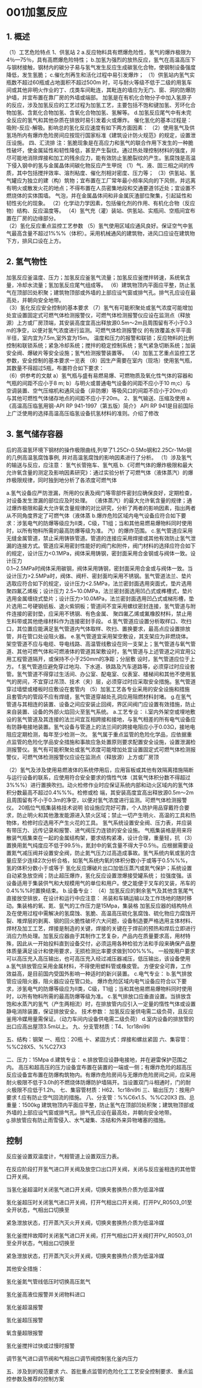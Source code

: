 # 001加氢反应



## 1. 概述
（1）工艺危险特点
1、供氢站
2
a.反应物料具有燃爆危险性，氢气的爆炸极限为4％—75％，具有高燃爆危险特性； b.加氢为强烈的放热反应，氢气在高温高压下与钢材接触，钢材内的碳分子易与氢气发生反应生成碳氢化合物，使钢制设备强度降低，发生氢脆； c.催化剂再生和活化过程中易引发爆炸； 
（1）供氢站内氢气实瓶数不超过60瓶或占地面积不超过500m 时，可与耐火等级不低于二级的用氢车间或其他非明火作业的丁、戊类车间毗连，其毗连的墙应为无门、窗、洞的防爆防护墙，并宜布置在靠厂房的外墙或端部。
加氢是在有机化合物分子中加入氢原子的反应，涉及加氢反应的工艺过程为加氢工艺，主要包括不饱和键加氢、芳环化合物加氢、含氮化合物加氢、含氧化合物加氢、氢解等。
d.加氢反应尾气中有未完全反应的氢气和其他杂质在排放时易引发着火或爆炸。 
催化氢化的基本过程是：吸附-反应-解吸。影响总的氢化反应速度有如下两方面因素：
（2）使用氢气及供氢场所内有爆炸危险房间应按现行国家标准《建筑设计防火规范》的规定，设置泄压设施。
四、汇流排
注：氢脆现象是在高应力和氢气的联合作用下发生的一种脆性破坏，使金属延性和韧性降低，甚至产生裂纹。通过热处理控制材料的强度，并尽可能地消除焊接和加工的残余应力，能有效防止氢脆裂纹的产生。氢腐蚀是高温下侵入钢中的氢与金属晶体间碳化物反应产生甲烷
（1）气、液、固三相之间的传质，其中包括搅拌效率、溶剂粘度、催化剂相对密度、压力等；
（3）供氢站、氢气罐应为独立的建（构）筑物；宜布置在工厂常年最小频率风向的下风侧，并远离有明火或散发火花的地点；不得布置在人员密集地段和交通要道邻近处；宜设置不燃烧体的实体围墙。 
气泡，并在金属晶体间和非金属灰渣部位聚集，引起延性和韧性劣化的现象。
（2）化学动力学因素，包括催化剂的作用、有机化合物（反应物）结构、反应温度等。
（4）氢气充（灌）装站、供氢站、实瓶间、空瓶间宜布置在厂房的边缘部分。  
（2）氢化反应重点监控工艺参数
（5）氢气使用区域应通风良好。保证空气中氢气最高含量不超过1%%%（体积）。采用机械通风的建筑物，进风口应设在建筑物下方，排风口设在上方。  

## 2. 氢气物性
加氢反应釜温度、压力；加氢反应釜氢气流量；加氢反应釜搅拌转速，系统氧含量，冷却水流量；氢加氢反应尾气组成等。
（6）建筑物顶内平面应平整，防止氢气在顶部凹处积聚；建筑物顶部或外墙的上部应设气窗或排气孔。排气孔应设在最高处，并朝向安全地带。  
（3）氢化反应安全控制的基本要求
（7）氢气有可能积聚处或氢气浓度可能增加处宜设置固定式可燃气体检测报警仪，可燃气体检测报警仪应设在监测点（释放源）上方或厂房顶端，其安装高度宜高出释放源0.5m〜2m且周围留有不小于0.3 m的净空，以便对氢气浓度进行监测。可燃气体检测报警仪
的有效覆盖水平平面半径，室内宜为7.5m,室外宜为15m。
温度和压力的报警和联锁；反应物料的比例控制和联锁系统；紧急冷却系统；搅拌的稳定控制系统；氢气紧急切断系统；加装安全阀、爆破片等安全设施；氢气检测报警装置等。
（4）加氢工艺重点监控工艺参数，安全控制的基本要求一览表
（8）因生产需要在室内（现场）使用氢气瓶，其数量不得超过5瓶，布置符合如下要求：  
（6）供参考的文献
a）氢气瓶与盛有易燃易爆、可燃物质及氧化性气体的容器和气瓶的间距不应小于8 m; b）与明火或普通电气设备的间距不应小于10 m;c）与空调装置、空气压缩机和通风设备（非防爆）等吸风口的间距不应小于20m;d）与其他可燃性气体储存地点的间距不应小于20m。 
2、氢气输送、压缩及使用
a.《高温高压临氢用钢-API RP 941-1997（第五版）简介》 API RP 941是目前国际上广泛使用的选择高温高压临氢设备抗氢材料的准则。介绍了修改

## 3. 氢气储存容器
后的高温氢环境下钢材的操作极限曲线,列举了1.25Cr-0.5Mo钢和2.25Cr-1Mo钢的几例高温氢腐蚀事例, 并对高温氢腐蚀的影响因素进行了分析。
（1）涉及氢气的输送与反应，应注意：
氢气长管拖车、氢气瓶
b.《可燃气体的爆炸极限和最大允许氧含量的测定及影响因素研究》：通过实验分析了可燃气体（液体蒸汽）的爆炸极限规律，同时独到地分析了各浓度可燃气体

a.氢气设备应严防泄漏，所用的仪表及阀门等零部件密封应确保良好，定期检查，对设备发生泄漏的部位应及时处理。
（液体蒸汽）的最大允许氧含量的规律；通过爆炸极限和最大允许氧含量规律的对比研究，分析了两者的影响因素，指出两者从不同角度界定了可燃气体（液体蒸
b.爆炸危险区域内电气设备应符合如下要求：涉氢电气的防爆等级应为II类，C级，T1组；当和其他易燃易爆物料同时使用时，以所有物料所需的最高防爆等级为准。
汽）的爆炸范围。
c.氢气管道应采用无缝金属管道，禁止采用铸铁管道。管道的连接应采用焊接或其他有效防止氢气泄漏的连接方式。管道应采用密封性能好的阀门和附件，阀门材料的选择应符合如下的规定，设计压力<0.1MPa，阀体采用铸钢，密封面采用合金钢或与阀体一致。设计压力    
0.1~2.5MPa时阀体采用碳钢，阀体采用铸钢，密封面采用合金或与阀体一致。当设计压力>2.5MPa时，阀体、阀杆、密封面均采用不锈钢。氢气管道法兰、垫片选取应符合如下的规定，设计压力<2.5MPa，法兰密封面选用突面式，垫片选用聚四氟乙烯板；设计压力
2.5~10.0MPa，法兰密封面选用凹凸式或榫槽式，垫片选用金属缠绕式垫片；设计压力>10.0MPa，法兰密封面选用凹凸式或梯形槽，垫片选用二号硬钢纸板、退火紫铜板；管道间不宜采用螺纹密封连接，氢气管道与附件连接的密封垫，应采用不锈钢、有色金属、
聚四氟乙烯或氟橡胶材料，禁止用生料带或其他绝缘材料作为连接密封手段。
d.氢气管道应设置分析取样口、吹扫口，其位置应能满足氢气管道内气体取样、吹扫、置换要求，最高点应设置排放管，并在管口处设阻火器。
e.氢气管道宜采用架空敷设，其支架应为非燃烧体。架空管道不应与电缆、导电线路、高温管线敷设在同一支架上；氢气管道与氧气管道、其他可燃气体和可燃液体的管道其架敷设时，氢气管道与上述管道之间宜用公用工程管道隔开，或保持不小于250mm的净距；分层敷
设时，氢气管道应位于上方。
f.氢气管道应避免穿过地沟、下水道、铁路及汽车道路等，必须穿过时应设套管。氢气管道不得穿过生活间、办公室、配电室、仪表室、楼梯间和其他不使用氢气的房间，不宜穿过吊顶、技术（夹）层，必须穿过时应采取安全措施。氢气管道穿过墙壁或楼板时应敷设在套管内
（5）加氢工艺各专业采用的安全设施和措施
且套管内的管段不应有焊缝，氢气管道穿越处孔洞应用阻燃材料封堵。
g.在氢气管道与其相连的装置、设备之间应安装止回阀，界区间阀门应设置有效措施，防止来自装置、设备的外部火焰回火至氢气系统。
a.工艺专业：
i.室内外架空或埋地敷设的氢气管道及其连接的法兰间宜互相跨接和接地，与氢气相差的所有电气设备应有防静电接地装置。氢气设备与管道上的法兰间的跨接电阻应小于0.03Ω，接地电阻应定期检测，每年至少检测一次。
氢气属于重点监管的危险化学品，应依据重点监管的危险化学品安全措施和事故应急处置原则要求配置安全设施，设置泄漏检测报警仪。氢气有可能积聚处或氢气浓度可能增加处宜设置固定式可燃气体检测报警仪，可燃气体检测报警仪应设在监测点（释放源）上方或厂房顶


（2）氢气及涉及使用易燃液体的系统停用后，应用盲板或其他有效隔离措施隔断与运行设备的联系，应使用符合安全要求的惰性气体（其氧气体积分数不得超过3%%%）进行置换吹扫。动火检修作业时应保证系统内部和动火区域内的氢气体积分数最高不超过0.4%%%。检修或检
端，其安装高度宜高出释放源0.5m〜2m且周围留有不小于0.3m的净空，以便对氢气浓度进行监测。可燃气体检测报警仪。
20瓶位气瓶集装格技术说明
验设施应完好可靠，个人防护用品穿戴符合要求，防止明火和其他激发能源进入禁火区域；禁止一切产生明火、高温的工具和热物体，检修时应选用不产生火花的工具。
氢气系统设置安全阀、压力表，并应装有带压力、远传记录和报警、进气阀压力连锁的安全设施。
气瓶集装格是用来将散装气瓶集束在一起的金属结构架，要求结构紧凑，设计合理，重量轻，抗
（3）置换用氮气纯度应不低于99.5％，氮封中的氧含量不得大于0.5％。应根据需要设置氮气减压阀并设置安全阀，防止氮气压力过高造成事故。氢气系统内氧或氢的含量应至少连续2次分析合格，如氢气系统内氧的体积分数小于或等于0.5%%%，氢的体积分数小于或等于
氢化反应爆破片出口加低压蒸汽或氮气保护；系统设置自动紧急放空阀；防止超压爆炸，氢化反应设置泄爆接受罐系统；
拉强度强。该设备适用于集装供气和大规模用气的单位和用户。使之能便于叉车的叉装，吊车的
0.4%%%时置换结束。
b.设备专业：
（4）加氢反应的剩余氢气及其他含氢尾气直接放空排放，在设计和运行中应注意：
吊装和车辆运输以及工作场地的随时移动。集装格的氧、氮、氩气的工作压力是15Mpa，集装格
加氢反应器的结构特点及在使用过程中需解决的氢腐蚀、氢脆、高温高压硫化氢腐蚀、硫化物应力腐蚀开裂、堆焊层的剥离、钢的回火脆性破坏六大问题，设备制造要严格选用主体材料、焊材及加工工艺，焊接是制造的关键，焊接的关键在于焊前的预热和焊后立即进行
消应力热处理。加氢反应器由于其制作工艺复杂，产品内在质量要求高，用材特殊，因此从一开始投料直到设备交付，必须运用各种检验方法和手段来确保产品整体质量满足设计和使用要求，无损检测比率要求做到100%%%。
一般按用户要求可以高压充入高压输出，也可高压充入经过减压器减压，低压输出，该设备使用
a.氢气排放管应采用金属材料，不得使用塑料管或橡皮管。
方便安全可靠，工作效益高，是目前国内受国外影响一种适时的新兴装置。
c.电气专业：
b.氢气排放管应设阻火器，阻火器应设在管口处。
爆炸危险区域内电气设备应符合以下要求，涉氢电气的防爆等级应为II类，C级，T1组；当和其他易燃易爆物料同时使用时，以所有物料所需的最高防爆等级为准。
c.氢气排放口应垂直设置。当排放含饱和水蒸汽的氢气（产生两相流）时，在排放管内应引入一定量的惰性气体或设置静电消除装置，保证排放安全。
技术参数：
加氢反应釜供电需二级负荷，且反应釜用冷媒用量需保证。（动力车间内设备供电需二级负荷）
d.室内设备的排放管的出口应高出屋顶3.5m以上。
九、分支管材质：T4、1cr18ni9ti

五、结构：钢架
一、瓶位：20瓶
十、紧固方式：焊接和螺丝紧固
六、集容管：%%C28X5、%%C27X3

二、压力：15Mpa
d.建筑专业：
e.排放管应设静电接地，并在避雷保护范围之内。
高压和超高压的压力设备宜布置在装置的一端或一侧；有爆炸危险的超高压反应设备宜布置在防爆构筑物内。有爆炸危险房间与无爆炸危险房间之间，应采用耐火极限不低于3.0h的不燃烧体防爆防护墙隔开。当设置双门斗相通时，门的耐火极限不应低于1.2h。
七、集容管材质：H62、1cr18ni9ti
三、输出压力：按用户要求
f.应有防止空气回流的措施。
八、分支管：%%C6x1.5、%%C20X3
四、总重量：1500kg
建筑物顶内平面应平整，防止氢气在顶部凹处积聚；建筑物顶部或外墙的上部应设气窗或排气孔。排气孔应设在最高处，并朝向安全地带。  
g.排放管应有防止雨雪侵入、水气凝集、冻结和外来异物堵塞的措施。


## 控制
反应釜设置双温度计，气相管道上设置双压力表。

在反应阶段打开氢气进口开关阀及放空口出口开关阀，关闭与反应釜相连的其他管口开关阀。

当氢化釜超温时关闭氢气进口开关阀，切换夹套换热介质为低温冷媒

氢化釜超压时关闭氢气进口开关阀，打开气相出口开关阀，打开PV_R0503_01至全开状态，气相出口切换至

紧急泄放状态，打开蒸汽灭火开关阀，切换夹套换热介质为低温冷媒

氢化釜搅拌故障时关闭氢气进口开关阀，打开气相出口开关阀打开PV_R0503_01至全开状态，气相出口切换至

紧急泄放状态，打开蒸汽灭火开关阀，切换夹套换热介质为低温冷媒

其他安全措施：

氢化釜氮气管线低压时切换高压氮气

氢化釜高液位报警并关闭物料进口

氢化釜超温报警

氢化釜超压报警

氧含量超限报警

氢化釜搅拌过快或过慢时报警

调节氢气进口调节阀和气相出口调节阀控制氢化釜内压力

五、涉及到的规范要求
六、首批重点监管的危险化工工艺安全控制要求、 重点监控参数及推荐的控制方案 
